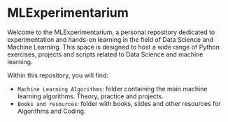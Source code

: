 # MLExperimentarium

Welcome to the MLExperimentarium, a personal repository dedicated to experimentation and hands-on learning in the field of Data Science and Machine Learning. This space is designed to host a wide range of Python exercises, projects and scripts related to Data Science and machine learning.

Within this repository, you will find:

- `Machine Learning Algorithms`: folder containing the main machine learning algorithms. Theory, practice and projects.
- `Books and resources`: folder with books, slides and other resources for Algorithms and Coding.
